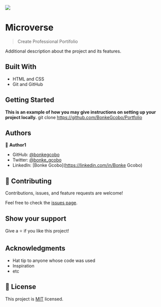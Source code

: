 ![](https://img.shields.io/badge/Microverse-blueviolet)

# Microverse

> Create Professional Portifolio


Additional description about the project and its features.

## Built With

- HTML and CSS
- Git and GitHub


## Getting Started

**This is an example of how you may give instructions on setting up your project locally.**
  git clone https://github.com/BonkeGcobo/Portfolio



## Authors

👤 **Author1**

- GitHub: [@bonkegcobo](https://github.com/bonkegcobo)
- Twitter: [@bonke_gcobo](https://twitter.com/bonke_gcobo)
- LinkedIn: [Bonke Gcobo](https://linkedin.com/in/Bonke Gcobo)


## 🤝 Contributing

Contributions, issues, and feature requests are welcome!

Feel free to check the [issues page](../../issues/).

## Show your support

Give a ⭐️ if you like this project!

## Acknowledgments

- Hat tip to anyone whose code was used
- Inspiration
- etc

## 📝 License

This project is [MIT](./MIT.md) licensed.
